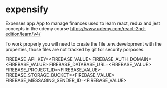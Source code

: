 # expensify
Expenses app
App to manage finances used to learn react, redux and jest concepts in the udemy course
https://www.udemy.com/react-2nd-edition/learn/v4/


To work properly you will need to create the file 
.env.development with the properties,  those files are not tracked by git for security porposes.


FIREBASE_API_KEY=<FIREBASE_VALUE>
FIREBASE_AUTH_DOMAIN=<FIREBASE_VALUE>
FIREBASE_DATABASE_URL=<FIREBASE_VALUE>
FIREBASE_PROJECT_ID=<FIREBASE_VALUE>
FIREBASE_STORAGE_BUCKET=<FIREBASE_VALUE>
FIREBASE_MESSAGING_SENDER_ID=<FIREBASE_VALUE>
